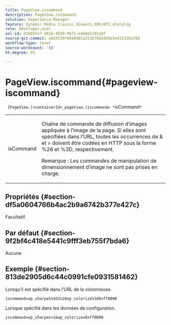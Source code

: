 ```yaml
---
title: PageView.iscommand
description: PageView.iscommand
solution: Experience Manager
feature: Dynamic Media Classic,Viewers,SDK/API,eCatalog
role: Developer,User
exl-id: d1b05fe7-901b-4030-9b71-e4e0e5191abf
source-git-commit: a919130f0940d81a221b79563b6b3e41533ba788
workflow-type: tm+mt
source-wordcount: '58'
ht-degree: 6%

---
```


# PageView.iscommand{#pageview-iscommand}

` [PageView.|<containerId>_pageView.]iscommand= *`isCommand`*`

<table id="table_9E7BB12BF371419F88DD4D24EF04632C"> 
 <tbody> 
  <tr> 
   <td colname="col1"> <p> <span class="codeph"><span class="varname"> isCommand</span></span> </p> </td> 
   <td colname="col2"> <p> Chaîne de commande de diffusion d’images appliquée à l’image de la page. Si elles sont spécifiées dans l’URL, toutes les occurrences de <span class="codeph"> &amp;</span> et <span class="codeph"> =</span> doivent être codées en HTTP sous la forme <span class="codeph"> %26</span> et <span class="codeph"> %3D</span>, respectivement. </p> <p> <p>Remarque : Les commandes de manipulation de dimensionnement d’image ne sont pas prises en charge. </p> </p> </td> 
  </tr> 
 </tbody> 
</table>

## Propriétés {#section-df5a0604766b4ac2b9a6742b377e427c}

Facultatif.

## Par défaut {#section-9f2bf4c418e5441c9fff3eb755f7bda6}

Aucune

## Exemple {#section-813de2905d6c44c0991cfe0931581462}

Lorsqu’il est spécifié dans l’URL de la visionneuse.

`iscommand=op_sharpen%3d1%26op_colorize%3d0xff0000`

Lorsque spécifié dans les données de configuration.

`iscommand=op_sharpen=1&op_colorize=0xff0000`
